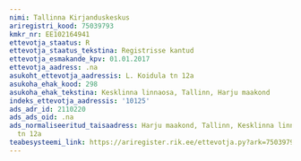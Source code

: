 ```yaml
---
nimi: Tallinna Kirjanduskeskus
ariregistri_kood: 75039793
kmkr_nr: EE102164941
ettevotja_staatus: R
ettevotja_staatus_tekstina: Registrisse kantud
ettevotja_esmakande_kpv: 01.01.2017
ettevotja_aadress: .na
asukoht_ettevotja_aadressis: L. Koidula tn 12a
asukoha_ehak_kood: 298
asukoha_ehak_tekstina: Kesklinna linnaosa, Tallinn, Harju maakond
indeks_ettevotja_aadressis: '10125'
ads_adr_id: 2110220
ads_ads_oid: .na
ads_normaliseeritud_taisaadress: Harju maakond, Tallinn, Kesklinna linnaosa, L. Koidula
  tn 12a
teabesysteemi_link: https://ariregister.rik.ee/ettevotja.py?ark=75039793&ref=rekvisiidid
---
```

